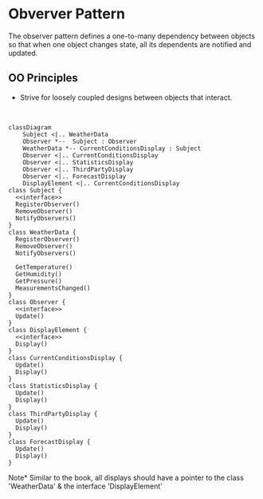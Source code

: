 # Obverver Pattern
The observer pattern defines a one-to-many dependency between objects so that when one object changes state,
all its dependents are notified and updated.

## OO Principles
- Strive for loosely coupled designs between objects that interact.

<br/>

```mermaid
classDiagram
    Subject <|.. WeatherData
    Observer *--  Subject : Observer
    WeatherData *-- CurrentConditionsDisplay : Subject
    Observer <|.. CurrentConditionsDisplay
    Observer <|.. StatisticsDisplay
    Observer <|.. ThirdPartyDisplay
    Observer <|.. ForecastDisplay
    DisplayElement <|.. CurrentConditionsDisplay
class Subject {
  <<interface>>
  RegisterObserver()
  RemoveObserver()
  NotifyObservers()
}
class WeatherData {
  RegisterObserver()
  RemoveObserver()
  NotifyObservers()
  
  GetTemperature()
  GetHumidity()
  GetPressure()
  MeasurementsChanged()
}
class Observer {
  <<interface>>
  Update()
}
class DisplayElement {
  <<interface>>
  Display()
}
class CurrentConditionsDisplay {
  Update()
  Display()
}
class StatisticsDisplay {
  Update()
  Display()
}
class ThirdPartyDisplay {
  Update()
  Display()
}
class ForecastDisplay {
  Update()
  Display()
}
```

Note*  Similar to the book, all displays should have a pointer to the class 'WeatherData' & the interface 'DisplayElement'
